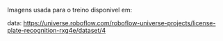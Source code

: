 Imagens usada para o treino disponivel em:

data: https://universe.roboflow.com/roboflow-universe-projects/license-plate-recognition-rxg4e/dataset/4
